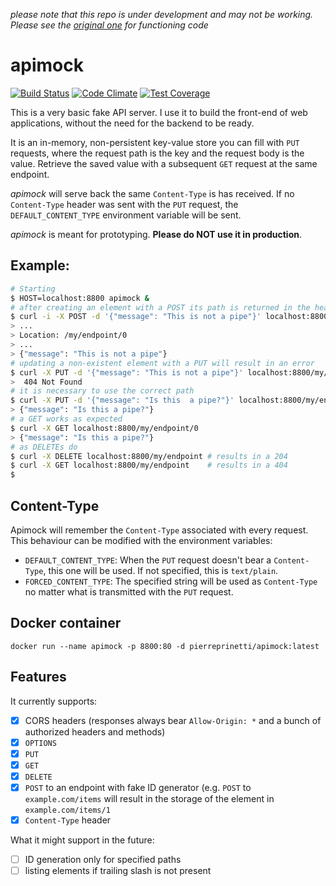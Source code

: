 _please note that this repo is under development and may not be working.
Please see the [original one](https://github.com/pierreprinetti/apimock) for
functioning code_

# apimock
[![Build Status](https://travis-ci.org/pierreprinetti/apimock.svg?branch=master)](https://travis-ci.org/pierreprinetti/apimock)
[![Code Climate](https://codeclimate.com/github/pierreprinetti/apimock/badges/gpa.svg)](https://codeclimate.com/github/pierreprinetti/apimock)
[![Test Coverage](https://codeclimate.com/github/pierreprinetti/apimock/badges/coverage.svg)](https://codeclimate.com/github/pierreprinetti/apimock/coverage)

This is a very basic fake API server. I use it to build the front-end of web
  applications, without the need for the backend to be ready.

It is an in-memory, non-persistent key-value store you can fill with `PUT`
  requests, where the request path is the key and the request body is the value.
Retrieve the saved value with a subsequent `GET` request at the same endpoint.

_apimock_ will serve back the same `Content-Type` is has received. If no
  `Content-Type` header was sent with the `PUT` request, the 
  `DEFAULT_CONTENT_TYPE` environment variable will be sent.

_apimock_ is meant for prototyping. **Please do NOT use it in production**.

## Example:

```bash
# Starting
$ HOST=localhost:8800 apimock &
# after creating an element with a POST its path is returned in the headers
$ curl -i -X POST -d '{"message": "This is not a pipe"}' localhost:8800/my/endpoint
> ...
> Location: /my/endpoint/0
> ...
> {"message": "This is not a pipe"}
# updating a non-existent element with a PUT will result in an error
$ curl -X PUT -d '{"message": "This is not a pipe"}' localhost:8800/my/endpoint
>  404 Not Found
# it is necessary to use the correct path
$ curl -X PUT -d '{"message": "Is this  a pipe?"}' localhost:8800/my/endpoint/0
> {"message": "Is this a pipe?"}
# a GET works as expected
$ curl -X GET localhost:8800/my/endpoint/0
> {"message": "Is this a pipe?"}
# as DELETEs do
$ curl -X DELETE localhost:8800/my/endpoint # results in a 204
$ curl -X GET localhost:8800/my/endpoint    # results in a 404
$
```

## Content-Type
Apimock will remember the `Content-Type` associated with every request. This 
  behaviour can be modified with the environment variables:

- `DEFAULT_CONTENT_TYPE`: When the `PUT` request doesn't bear a `Content-Type`,
  this one will be used. If not specified, this is `text/plain`.
- `FORCED_CONTENT_TYPE`: The specified string will be used as `Content-Type` 
  no matter what is transmitted with the `PUT` request.

## Docker container

    docker run --name apimock -p 8800:80 -d pierreprinetti/apimock:latest

## Features

It currently supports:
- [x] CORS headers (responses always bear `Allow-Origin: *` and a bunch of 
      authorized headers and methods)
- [x] `OPTIONS`
- [x] `PUT`
- [x] `GET`
- [x] `DELETE`
- [x] `POST` to an endpoint with fake ID generator (e.g. `POST` to 
  `example.com/items` will result in the storage of the element in 
  `example.com/items/1`
- [x] `Content-Type` header

What it might support in the future:
- [ ] ID generation only for specified paths
- [ ] listing elements if trailing slash is not present
